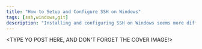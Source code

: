 ```yaml
---
title: "How to Setup and Configure SSH on Windows"
tags: [ssh,windows,git]
description: "Installing and configuring SSH on Windows seems more difficult than it is, and hopefully this post will help you out."
---
```


<TYPE YO POST HERE, AND DON'T FORGET THE COVER IMAGE!>
